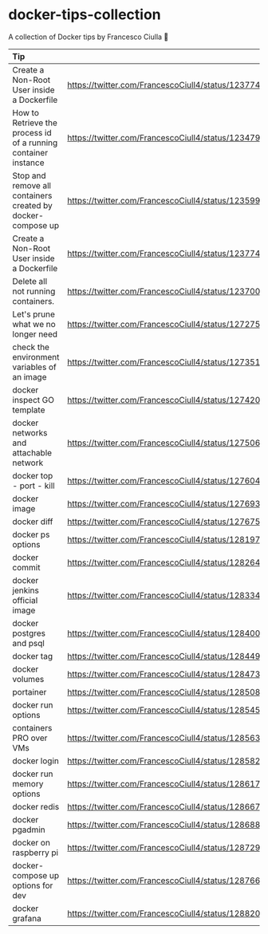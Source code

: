 # docker-tips-collection
A collection of Docker tips by Francesco Ciulla 🐳

| Tip | Link |
| :---         |          ---: |
|Create a Non-Root User inside a Dockerfile|https://twitter.com/FrancescoCiull4/status/1237748044839424001|
| How to Retrieve the process id of a running container instance   |   https://twitter.com/FrancescoCiull4/status/1234799750559432704  |
| Stop and remove all containers created by docker-compose up    |    https://twitter.com/FrancescoCiull4/status/1235994027541098503   |
|Create a Non-Root User inside a Dockerfile|https://twitter.com/FrancescoCiull4/status/1237748044839424001|
|Delete all not running containers.|https://twitter.com/FrancescoCiull4/status/1237008958814109696|
|Let's prune what we no longer need|https://twitter.com/FrancescoCiull4/status/1272755695646126082|
|check the environment variables of an image|https://twitter.com/FrancescoCiull4/status/1273515405160714240|
|docker inspect GO template|https://twitter.com/FrancescoCiull4/status/1274206197852319744|
|docker networks and attachable network|https://twitter.com/FrancescoCiull4/status/1275063025171484672|
|docker top - port - kill|https://twitter.com/FrancescoCiull4/status/1276042640530780160|
|docker image |https://twitter.com/FrancescoCiull4/status/1276937630484246528|
|docker diff|https://twitter.com/FrancescoCiull4/status/1276756079901319168|
|docker ps options|https://twitter.com/FrancescoCiull4/status/1281974865633972225|
|docker commit|https://twitter.com/FrancescoCiull4/status/1282640965799424001|
|docker jenkins official image|https://twitter.com/FrancescoCiull4/status/1283349040588038148|
|docker postgres and psql|https://twitter.com/FrancescoCiull4/status/1284001658020798466|
|docker tag|https://twitter.com/FrancescoCiull4/status/1284494800851472389|
|docker volumes|https://twitter.com/FrancescoCiull4/status/1284739700901675008|
|portainer|https://twitter.com/FrancescoCiull4/status/1285080402307276801|
|docker run options|https://twitter.com/FrancescoCiull4/status/1285459732300431360|
|containers PRO over VMs|https://twitter.com/FrancescoCiull4/status/1285632881474314240|
|docker login |https://twitter.com/FrancescoCiull4/status/1285827756144680961|
|docker run memory options|https://twitter.com/FrancescoCiull4/status/1286177059182608385|
|docker redis|https://twitter.com/FrancescoCiull4/status/1286673172142739456|
|docker pgadmin|https://twitter.com/FrancescoCiull4/status/1286889562887905280|
|docker on raspberry pi|https://twitter.com/FrancescoCiull4/status/1287292084467228674|
|docker-compose up options for dev|https://twitter.com/FrancescoCiull4/status/1287664001674076162|
|docker grafana|https://twitter.com/FrancescoCiull4/status/1288209701684092929|
